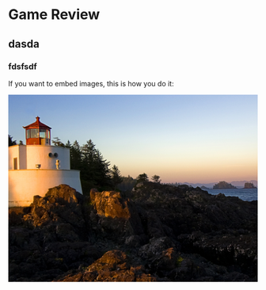 # Game Review
## dasda
### fdsfsdf

If you want to embed images, this is how you do it:

![Image of Yaktocat](images/Lighthouse.jpg)